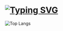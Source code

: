<h1 align>
  <a href="https://git.io/typing-svg">
    <img src="https://readme-typing-svg.demolab.com?font=Architects+Daughter&pause=1000&center=true&random=false&width=435&lines=Hi+There!+:wave:;+I'm+Shane!" alt="Typing SVG" /></a>
</h1>


![Top Langs](https://github-readme-stats.vercel.app/api/top-langs/?username=ShaneDT1126&layout=compact)
<!--
**ShaneDT1126/ShaneDT1126** is a ✨ _special_ ✨ repository because its `README.md` (this file) appears on your GitHub profile.

Here are some ideas to get you started:

- 🔭 I’m currently working on ...
- 🌱 I’m currently learning ...
- 👯 I’m looking to collaborate on ...
- 🤔 I’m looking for help with ...
- 💬 Ask me about ...
- 📫 How to reach me: ...
- 😄 Pronouns: ...
- ⚡ Fun fact: ...
-->
